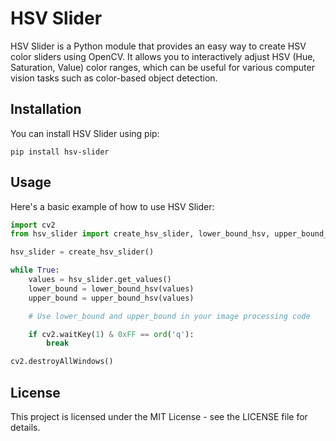 # HSV Slider

HSV Slider is a Python module that provides an easy way to create HSV color sliders using OpenCV. It allows you to interactively adjust HSV (Hue, Saturation, Value) color ranges, which can be useful for various computer vision tasks such as color-based object detection.

## Installation

You can install HSV Slider using pip:

```
pip install hsv-slider
```

## Usage

Here's a basic example of how to use HSV Slider:

```python
import cv2
from hsv_slider import create_hsv_slider, lower_bound_hsv, upper_bound_hsv

hsv_slider = create_hsv_slider()

while True:
    values = hsv_slider.get_values()
    lower_bound = lower_bound_hsv(values)
    upper_bound = upper_bound_hsv(values)

    # Use lower_bound and upper_bound in your image processing code

    if cv2.waitKey(1) & 0xFF == ord('q'):
        break

cv2.destroyAllWindows()
```

## License

This project is licensed under the MIT License - see the LICENSE file for details.
